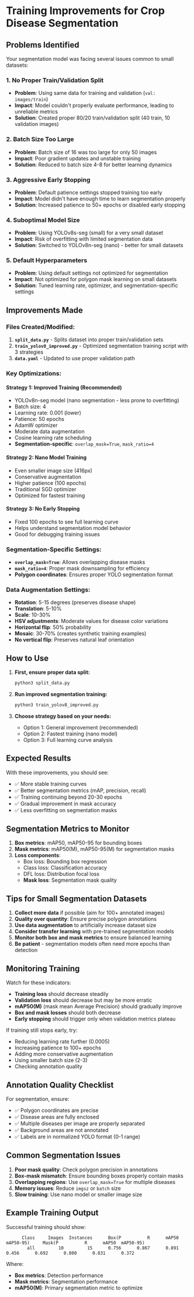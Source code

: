 # Training Improvements for Crop Disease Segmentation

## Problems Identified

Your segmentation model was facing several issues common to small datasets:

### 1. **No Proper Train/Validation Split**
- **Problem**: Using same data for training and validation (`val: images/train`)
- **Impact**: Model couldn't properly evaluate performance, leading to unreliable metrics
- **Solution**: Created proper 80/20 train/validation split (40 train, 10 validation images)

### 2. **Batch Size Too Large**
- **Problem**: Batch size of 16 was too large for only 50 images
- **Impact**: Poor gradient updates and unstable training
- **Solution**: Reduced to batch size 4-8 for better learning dynamics

### 3. **Aggressive Early Stopping**
- **Problem**: Default patience settings stopped training too early
- **Impact**: Model didn't have enough time to learn segmentation properly
- **Solution**: Increased patience to 50+ epochs or disabled early stopping

### 4. **Suboptimal Model Size**
- **Problem**: Using YOLOv8s-seg (small) for a very small dataset
- **Impact**: Risk of overfitting with limited segmentation data
- **Solution**: Switched to YOLOv8n-seg (nano) - better for small datasets

### 5. **Default Hyperparameters**
- **Problem**: Using default settings not optimized for segmentation
- **Impact**: Not optimized for polygon mask learning on small datasets
- **Solution**: Tuned learning rate, optimizer, and segmentation-specific settings

## Improvements Made

### Files Created/Modified:

1. **`split_data.py`** - Splits dataset into proper train/validation sets
2. **`train_yolov8_improved.py`** - Optimized segmentation training script with 3 strategies
3. **`data.yaml`** - Updated to use proper validation path

### Key Optimizations:

#### **Strategy 1: Improved Training (Recommended)**
- YOLOv8n-seg model (nano segmentation - less prone to overfitting)
- Batch size: 4
- Learning rate: 0.001 (lower)
- Patience: 50 epochs
- AdamW optimizer
- Moderate data augmentation
- Cosine learning rate scheduling
- **Segmentation-specific**: `overlap_mask=True`, `mask_ratio=4`

#### **Strategy 2: Nano Model Training**
- Even smaller image size (416px)
- Conservative augmentation
- Higher patience (100 epochs)
- Traditional SGD optimizer
- Optimized for fastest training

#### **Strategy 3: No Early Stopping**
- Fixed 100 epochs to see full learning curve
- Helps understand segmentation model behavior
- Good for debugging training issues

### Segmentation-Specific Settings:
- **`overlap_mask=True`**: Allows overlapping disease masks
- **`mask_ratio=4`**: Proper mask downsampling for efficiency
- **Polygon coordinates**: Ensures proper YOLO segmentation format

### Data Augmentation Settings:
- **Rotation**: 5-15 degrees (preserves disease shape)
- **Translation**: 5-10%
- **Scale**: 10-30%
- **HSV adjustments**: Moderate values for disease color variations
- **Horizontal flip**: 50% probability
- **Mosaic**: 30-70% (creates synthetic training examples)
- **No vertical flip**: Preserves natural leaf orientation

## How to Use

1. **First, ensure proper data split:**
   ```bash
   python3 split_data.py
   ```

2. **Run improved segmentation training:**
   ```bash
   python3 train_yolov8_improved.py
   ```

3. **Choose strategy based on your needs:**
   - Option 1: General improvement (recommended)
   - Option 2: Fastest training (nano model)
   - Option 3: Full learning curve analysis

## Expected Results

With these improvements, you should see:
- ✅ More stable training curves
- ✅ Better segmentation metrics (mAP, precision, recall)
- ✅ Training continuing beyond 20-30 epochs
- ✅ Gradual improvement in mask accuracy
- ✅ Less overfitting on segmentation masks

## Segmentation Metrics to Monitor

1. **Box metrics**: mAP50, mAP50-95 for bounding boxes
2. **Mask metrics**: mAP50(M), mAP50-95(M) for segmentation masks
3. **Loss components**:
   - Box loss: Bounding box regression
   - Class loss: Classification accuracy
   - DFL loss: Distribution focal loss
   - **Mask loss**: Segmentation mask quality

## Tips for Small Segmentation Datasets

1. **Collect more data** if possible (aim for 100+ annotated images)
2. **Quality over quantity**: Ensure precise polygon annotations
3. **Use data augmentation** to artificially increase dataset size
4. **Consider transfer learning** with pre-trained segmentation models
5. **Monitor both box and mask metrics** to ensure balanced learning
6. **Be patient** - segmentation models often need more epochs than detection

## Monitoring Training

Watch for these indicators:
- **Training loss** should decrease steadily
- **Validation loss** should decrease but may be more erratic
- **mAP50(M)** (mask mean Average Precision) should gradually improve
- **Box and mask losses** should both decrease
- **Early stopping** should trigger only when validation metrics plateau

If training still stops early, try:
- Reducing learning rate further (0.0005)
- Increasing patience to 100+ epochs
- Adding more conservative augmentation
- Using smaller batch size (2-3)
- Checking annotation quality

## Annotation Quality Checklist

For segmentation, ensure:
- ✅ Polygon coordinates are precise
- ✅ Disease areas are fully enclosed
- ✅ Multiple diseases per image are properly separated
- ✅ Background areas are not annotated
- ✅ Labels are in normalized YOLO format (0-1 range)

## Common Segmentation Issues

1. **Poor mask quality**: Check polygon precision in annotations
2. **Box-mask mismatch**: Ensure bounding boxes properly contain masks
3. **Overlapping regions**: Use `overlap_mask=True` for multiple diseases
4. **Memory issues**: Reduce `imgsz` or `batch` size
5. **Slow training**: Use nano model or smaller image size

## Example Training Output

Successful training should show:
```
      Class     Images  Instances      Box(P          R      mAP50  mAP50-95)     Mask(P          R      mAP50  mAP50-95)
        all         10         15      0.756      0.867      0.891      0.456      0.692      0.800      0.831      0.372
```

Where:
- **Box metrics**: Detection performance
- **Mask metrics**: Segmentation performance
- **mAP50(M)**: Primary segmentation metric to optimize 